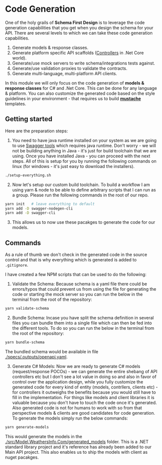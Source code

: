 # Code Generation

One of the holy grails of **Schema First Design** is to leverage the code generation capabilities that you get when you design the schema for your API. There are several levels to which we can take these code generation capabilities.
1. Generate models & response classes.
2. Generate platform specific API scaffolds ([Controllers](https://docs.microsoft.com/en-us/aspnet/core/tutorials/first-web-api?view=aspnetcore-6.0&tabs=visual-studio) in .Net Core world).
3. Generate/use mock servers to write schema/integrations tests against.
4. Generate/use validation proxies to validate the contracts.
5. Generate multi-language, multi-platform API clients.

In this module we will only focus on the code generation of **models & response classes** for C# and .Net Core. This can be done for any language & platform. You can also customize the generated code based on the style guidelines in your environment - that requires us to build **[mustache](https://mustache.github.io/)** templates.

## Getting started

Here are the preparation steps:

1. You need to have java runtime installed on your system as we are going to use [Swagger tools](https://swagger.io/tools/) which requires java runtime. Don't worry - we will not be building anything in Java - it's just for build toolchain that we are using. Once you have installed Java - you can proceed with the next steps. All of this is setup for you by running the following commands on linux (for windows - it's just easy to download the installers).

```bash
./setup-everything.sh
```

2. Now let's setup our custom build toolchain. To build a workflow I am using yarn & node to be able to define arbitrary scripts that I can run as a group. Please run the following commands in the root of our repo.

```bash
yarn init   # leave everything to default
yarn add -D swagger-nodegen-cli
yarn add -D swagger-cli
```
3. This allows us to now use these pacakges to generate the code for our models.

## Commands

As a rule of thumb we don't check in the generated code in the source control and that is why everything which is generated is added to ```.gitignore```.

I have created a few NPM scripts that can be used to do the following:

1. Validate the Schema: Because schema is a yaml file there could be errors/typos that could prevent us from using the file for generating the code or starting the mock server so you can run the below in the terminal from the root of the repository:

```bash
yarn validate-schema
```

2. Bundle Schema: Incase you have split the schema definition in several files you can bundle them into a single file which can then be fed into the different tools. To do so you can run the below in the terminal from the root of the repository:

```bash
yarn bundle-schema
```

The bundled schema would be available in file [./specs/.outputs/openapi.yaml](../specs/.outputs/openapi.yaml).

3. Generate C# Models: Now we are ready to generate C# models (request/response POCOs) - we can generate the entire shebang of API controllers etc but I don't see a lot value in doing so and also in favor of control over the application design, while you fully customize the generated code for every kind of entity (models, contrllers, clients etc) - for controllers it outweighs the benefits because you would still have to fill in the implementation. For things like models and client libraries it is valuable because you don't have to touch the code once it's generated. Also generated code is not for humans to work with so from that perspective models & clients are good candidates for code generation.
To generate the models simply run the below commands:

```bash
yarn generate-models
```

This would generate the models in the [./src/Model.WeathersInfo.Com/generated_models](./src/Model.WeathersInfo.Com/generated_models) folder. This is a .NET standard library project and it's reference has already been added to our Main API project. This also enables us to ship the models with client as nuget pacakges.
